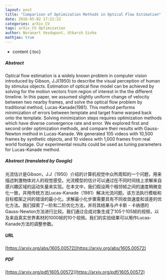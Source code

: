 ```yaml
---
layout: post
title: "Comparison of Optimization Methods in Optical Flow Estimation"
date: 2016-05-02 17:21:22
categories: arXiv_CV
tags: arXiv_CV Optimization
author: Noranart Vesdapunt, Utkarsh Sinha
mathjax: true
---
```


* content
{:toc}

##### Abstract
Optical flow estimation is a widely known problem in computer vision introduced by Gibson, J.J(1950) to describe the visual perception of human by stimulus objects. Estimation of optical flow model can be achieved by solving for the motion vectors from region of interest in the the different timeline. In this paper, we assumed slightly uniform change of velocity between two nearby frames, and solve the optical flow problem by traditional method, Lucas-Kanade(1981). This method performs minimization of errors between template and target frame warped back onto the template. Solving minimization steps requires optimization methods which have diverse convergence rate and error. We explored first and second order optimization methods, and compare their results with Gauss-Newton method in Lucas-Kanade. We generated 105 videos with 10,500 frames by synthetic objects, and 10 videos with 1,000 frames from real world footage. Our experimental results could be used as tuning parameters for Lucas-Kanade method.

##### Abstract (translated by Google)
光流估计是Gibson，J.J（1950）介绍的计算机视觉中众所周知的一个问题，用来描述刺激物体对人的视觉感受。光流模型的估计可以通过在不同时间线上求解来自感兴趣区域的运动矢量来实现。在本文中，我们假设两个相邻帧之间的速度稍微变化一致，并用传统方法Lucas-Kanade（1981）解决光流问题。该方法执行模板和目标框架之间的错误的最小化。求解最小化步骤需要具有不同收敛速度和误差的优化方法。我们探索了一阶和二阶优化方法，并将其结果与卢卡斯 - 卡纳德的Gauss-Newton方法进行比较。我们通过合成对象生成了105个105帧的视频，以及来自真实世界素材的1000帧的10个视频。我们的实验结果可以用作Lucas-Kanade方法的调整参数。

##### URL
[https://arxiv.org/abs/1605.00572](https://arxiv.org/abs/1605.00572)

##### PDF
[https://arxiv.org/pdf/1605.00572](https://arxiv.org/pdf/1605.00572)


